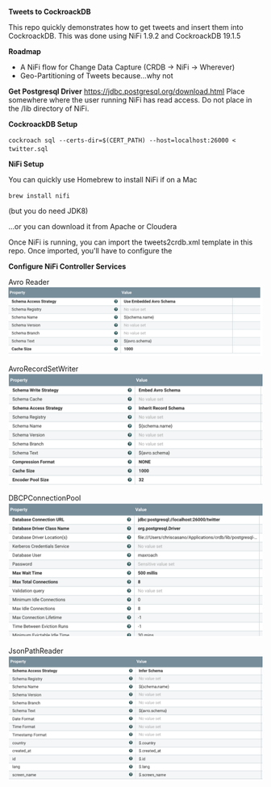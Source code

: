 <b>Tweets to CockroackDB</b>

This repo quickly demonstrates how to get tweets and insert them into CockroackDB.  This was done using NiFi 1.9.2 and CockroackDB 19.1.5

<b>Roadmap</b>

- A NiFi flow for Change Data Capture (CRDB -> NiFi -> Wherever)
- Geo-Partitioning of Tweets because...why not

<b>Get Postgresql Driver</b>
https://jdbc.postgresql.org/download.html
Place somewhere where the user running NiFi has read access.  Do not place in the /lib directory of NiFi.

<b>CockroackDB Setup</b>

`cockroach sql --certs-dir=$(CERT_PATH) --host=localhost:26000 < twitter.sql`

<b>NiFi Setup</b>

You can quickly use Homebrew to install NiFi if on a Mac

`brew install nifi`

(but you do need JDK8)

...or you can download it from Apache or Cloudera

Once NiFi is running, you can import the tweets2crdb.xml template in this repo.  Once imported, you'll have to configure the 

<b>Configure NiFi Controller Services</b>

Avro Reader
![alt text](avro_reader.png)

AvroRecordSetWriter
![alt text](avro_record_set_writer.png)

DBCPConnectionPool
![alt text](connection_pool.png)

JsonPathReader
![alt text](json_path_reader.png)
